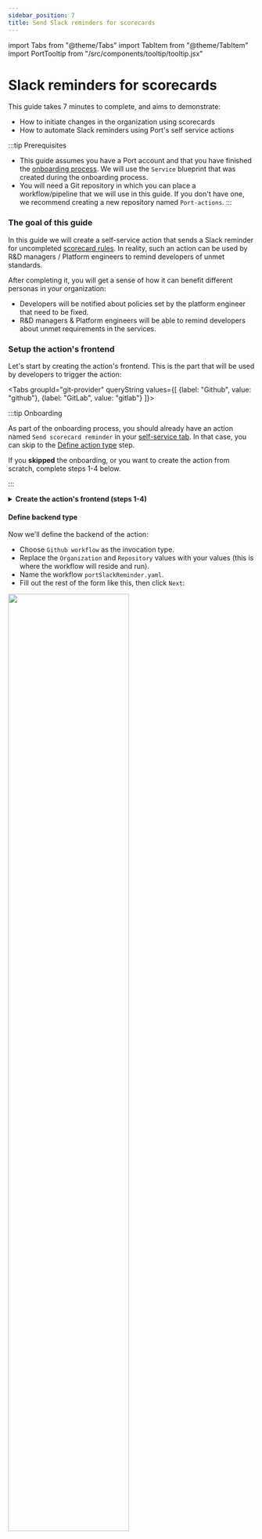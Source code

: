 ```yaml
---
sidebar_position: 7
title: Send Slack reminders for scorecards
---
```


import Tabs from "@theme/Tabs"
import TabItem from "@theme/TabItem"
import PortTooltip from "/src/components/tooltip/tooltip.jsx"

# Slack reminders for scorecards

This guide takes 7 minutes to complete, and aims to demonstrate:
* How to initiate changes in the organization using scorecards
* How to automate Slack reminders using Port's self service actions

:::tip Prerequisites

- This guide assumes you have a Port account and that you have finished the [onboarding process](/quickstart). We will use the `Service` blueprint that was created during the onboarding process.
- You will need a Git repository in which you can place a workflow/pipeline that we will use in this guide. If you don't have one, we recommend creating a new repository named `Port-actions`.
:::


### The goal of this guide

In this guide we will create a self-service action that sends a Slack reminder for uncompleted [scorecard rules](https://docs.getport.io/promote-scorecards/#what-is-a-scorecard). In reality, such an action can be used by R&D managers / Platform engineers to remind developers of unmet standards.

After completing it, you will get a sense of how it can benefit different personas in your organization:

- Developers will be notified about policies set by the platform engineer that need to be fixed.
- R&D managers & Platform engineers will be able to remind developers about unmet requirements in the services.

### Setup the action's frontend

Let's start by creating the action's frontend. This is the part that will be used by developers to trigger the action:

<Tabs groupId="git-provider" queryString values={[
{label: "Github", value: "github"},
{label: "GitLab", value: "gitlab"}
]}>

<TabItem value="github" label="Github">

:::tip Onboarding

As part of the onboarding process, you should already have an action named `Send scorecard reminder` in your [self-service tab](https://app.getport.io/self-serve). In that case, you can skip to the [Define action type](#define-backend-type) step.  

If you **skipped** the onboarding, or you want to create the action from scratch, complete steps 1-4 below.

:::

<details>
<summary><b>Create the action's frontend (steps 1-4)</b></summary>

1. To get started, head to the [Self-service tab](https://app.getport.io/self-serve) in your Port application, and click on `New action`:

<img src='/img/guides/actionsCreateNew.png' width='50%' />

2. Each action in Port is directly tied to a <PortTooltip id="blueprint">blueprint</PortTooltip>. Since we are sending a reminder for a service, we will use the `Service` blueprint we created in the [quickstart guide](/quickstart) from the dropdown.

3. Fill in the basic details of the action like this, then click `Next`:

<img src='/img/guides/actionReminderBasicDetails.png' width='60%' />

4. Click `Next` again, since we won't need inputs from the user in this action.

</details>

#### Define backend type

Now we'll define the backend of the action:
  
  - Choose `Github workflow` as the invocation type.
  - Replace the `Organization` and `Repository` values with your values (this is where the workflow will reside and run).
  - Name the workflow `portSlackReminder.yaml`.
  - Fill out the rest of the form like this, then click `Next`:

<img src='/img/guides/slackReminderBackend.png' width='70%' />

<br/><br/>

The last step is customizing the action's permissions. For simplicity's sake, we will use the default settings. For more information, see the [permissions](/create-self-service-experiences/set-self-service-actions-rbac/) page. Click `Create`.

</TabItem>

<TabItem value="gitlab" label="GitLab">

:::tip Onboarding

As part of the onboarding process, you should already have an action named `Send scorecard reminder` in your [self-service tab](https://app.getport.io/self-serve). In that case, you can skip to the [Define action type](#define-backend-type) step.  

If you **skipped** the onboarding, or you want to create the action from scratch, complete steps 1-4 below.

:::

<details>
<summary><b>Create the action's frontend (steps 1-4)</b></summary>

1. To get started, head to the [Self-service tab](https://app.getport.io/self-serve) in your Port application, and click on `New action`:

<img src='/img/guides/actionsCreateNew.png' width='50%' />

2. Each action in Port is directly tied to a <PortTooltip id="blueprint">blueprint</PortTooltip>. Since we are sending a reminder for a service, we will use the `Service` blueprint we created in the [quickstart guide](/quickstart) from the dropdown.

3. Fill in the basic details of the action like this, then click `Next`:

<img src='/img/guides/actionReminderBasicDetails.png' width='60%' />

4. Click `Next` again, since we won't need inputs from the user in this action.

</details>

Now we'll define the backend of the action:

  - Choose `Trigger Webhook URL` as the `Invocation type`.
  - Leave `Endpoint URL` blank for now, we will create it in the next section and come back to update it.
  - Fill the rest of the form out like this, then click `Next`:

<img src='/img/guides/slackReminderBackendGitLab.png' width='70%' />

<br/><br/>

The last step is customizing the action's permissions. For simplicity's sake, we will use the default settings. For more information, see the [permissions](/create-self-service-experiences/set-self-service-actions-rbac/) page. Click `Create`.

</TabItem>

</Tabs>

The action's frontend is now ready 🥳

### Setup the action's backend

Now we want to write the logic that our action will trigger:

<Tabs groupId="git-provider" queryString values={[
{label: "Github", value: "github"},
{label: "GitLab", value: "gitlab"}
]}>

<TabItem value="github" label="Github">

1. First, let's create the necessary token and secrets:

   - Go to your desired Slack channel and [setup incoming webhooks](https://api.slack.com/messaging/webhooks). Make sure you copy the webhook URL, we will use it in the Github workflow.

   - Go to your [Port application](https://app.getport.io/), click on the `...` in the top right corner, then click `Credentials`. Copy your `Client ID` and `Client secret`.

2. In the repository where your workflow will reside, create 3 new secrets under `Settings -> Secrets and variables -> Actions`:

- `SLACK_WEBHOOK_URL` - the Slack Webhook URL of the destination channel.
- `PORT_CLIENT_ID` - the client ID you copied from your Port app.
- `PORT_CLIENT_SECRET` - the client secret you copied from your Port app.

<img src='/img/guides/repositorySecretSlack.png' width='80%' />

<br/><br/>

3. Now let's create the workflow file that contains our logic. Under `.github/workflows`, create a new file named `portSlackReminder.yaml` and use the following snippet as its content:

<details>
<summary><b>Github workflow (click to expand)</b></summary>

```yaml showLineNumbers
# portSlackReminder.yaml

name: Generate Scorecards Reminders
on:
  workflow_dispatch:
    inputs:
      port_payload:
        required: true
        type: string
jobs:
    generate-scorecards-reminders:
        runs-on: ubuntu-latest
        steps:
            - name: Generate Scorecards Reminders
              uses: port-labs/port-sender@v0.2.3
              with:
                operation_kind: scorecard_reminder
                port_client_id: ${{ secrets.PORT_CLIENT_ID }}
                port_client_secret: ${{ secrets.PORT_CLIENT_SECRET }}
                slack_webhook_url: ${{ secrets.SLACK_WEBHOOK_URL }}
                blueprint: service
                scorecard: ProductionReadiness
                target_kind: slack
            - name: Report status to Port
              uses: port-labs/port-github-action@v1
              with:
                clientId: ${{ secrets.PORT_CLIENT_ID }}
                clientSecret: ${{ secrets.PORT_CLIENT_SECRET }}
                operation: PATCH_RUN
                runId: ${{ fromJson(inputs.port_payload).context.runId }}
                logMessage: |
                    Slack reminder sent successfully 🚀
```

</details>

:::tip Port Initiatives sender Github action
This workflow uses Port's [Initiatives Sender GitHub Action](https://github.com/marketplace/actions/port-sender) to send a Slack message.
:::

</TabItem>

<TabItem value="gitlab" label="GitLab">

1. First, let's create the required webhooks and variables:

  - Go to your desired Slack channel and [setup incoming webhooks](https://api.slack.com/messaging/webhooks). Make sure you copy the webhook URL, we will use it in the Github workflow.
  
  - Go to your [Port application](https://app.getport.io/), click on the `...` in the top right corner, then click `Credentials`. Copy your `Client ID` and `Client secret`.

2. In the GitLab project where your pipeline will reside, create 3 new variables under `Settings->CI/CD->Variables`:

- `SLACK_WEBHOOK_URL` - the Slack Webhook URL of the destination channel.
- `PORT_CLIENT_ID` - the client ID you copied from your Port app.
- `PORT_CLIENT_SECRET` - the client secret you copied from your Port app.

<img src='/img/guides/repositorySecretSlackGitLab.png' width='75%' />

3. Create a webhook in GitLab for triggering your GitLab:
  - Create a [pipeline trigger token](https://docs.gitlab.com/ee/ci/triggers);
  - Construct the [pipeline trigger webhook URL](https://docs.gitlab.com/ee/ci/triggers/#use-a-webhook) with your project details.
  - Back in Port, edit your action and in its `backend` step paste the webhook URL in the `Endpoint URL` field.

4. Now let's create the pipeline file that contains our logic. In your GitLab project create a new file named `gitlab-ci.yaml` and use the following snippet as its content:

<details>
<summary><b>GitLab pipeline (click to expand)</b></summary>

```yaml showLineNumbers
image: python:3.10.0-alpine

stages:
  - fetch-port-access-token
  - send_reminders
  - post-run-logs
  - update-run-status

fetch-port-access-token: # Example - get the Port API access token and RunId
  stage: fetch-port-access-token
  except:
    - pushes
  before_script:
    - apk update
    - apk add jq curl -q
  script:
    - |
      accessToken=$(curl -X POST \
        -H 'Content-Type: application/json' \
        -d '{"clientId": "'"$PORT_CLIENT_ID"'", "clientSecret": "'"$PORT_CLIENT_SECRET"'"}' \
        -s 'https://api.getport.io/v1/auth/access_token' | jq -r '.accessToken')
      echo "ACCESS_TOKEN=$accessToken" >> data.env
      runId=$(cat $TRIGGER_PAYLOAD | jq -r '.context.runId')
      echo "RUN_ID=$runId" >> data.env
  artifacts:
    reports:
      dotenv: data.env

generate-scorecards-reminders:
  stage: send_reminders
  image: docker:24.0.7
  services:
    - docker:24.0.7-dind
  script:
    - image_name="ghcr.io/port-labs/port-sender:$VERSION"
    - echo "Generate Scorecards Reminders"
    - |
      docker run -i --rm --platform="linux/arm64/v8" \
      -e INPUT_PORT_CLIENT_ID=$PORT_CLIENT_ID \
      -e INPUT_PORT_CLIENT_SECRET=$PORT_CLIENT_SECRET \
      -e INPUT_SLACK_WEBHOOK_URL=$SLACK_WEBHOOK_URL \
      -e INPUT_OPERATION_KIND="scorecard_reminder" \
      -e INPUT_BLUEPRINT="service" \
      -e INPUT_SCORECARD="ProductionReadiness" \
      -e INPUT_TARGET_KIND="slack" \
      $image_name
    - echo "Report status to Port"

post-run-logs:
  stage: post-run-logs
  except:
    - pushes
  image: curlimages/curl:latest
  script:
    - |
      curl -X POST \
        -H 'Content-Type: application/json' \
        -H "Authorization: Bearer $ACCESS_TOKEN" \
        -d '{"message": "Slack reminder sent successfully 🚀"}' \
        "https://api.getport.io/v1/actions/runs/$RUN_ID/logs"
update-run-status:
  stage: update-run-status
  except:
    - pushes
  image: curlimages/curl:latest
  script:
    - |
      curl -X PATCH \
        -H 'Content-Type: application/json' \
        -H "Authorization: Bearer $ACCESS_TOKEN" \
        -d '{"status":"SUCCESS", "message": {"run_status": "Created Merge Request for '"$bucket_name"' successfully! Merge Request URL: '"$MR_URL"'"}}' \
        "https://api.getport.io/v1/actions/runs/$RUN_ID"
    
variables:
  PORT_CLIENT_ID: $PORT_CLIENT_ID
  PORT_CLIENT_SECRET: $PORT_CLIENT_SECRET
  SLACK_WEBHOOK_URL: $SLACK_WEBHOOK_URL
  VERSION: "0.2.3"

```

</details>

</TabItem>

</Tabs>

<br/>

All done! The action is ready to be used 🚀

### Execute the action

After creating an action, it will appear under the `Self-service` tab of your Port application:

<img src='/img/guides/selfServiceAfterReminderCreation.png' width='75%' />

1. Click on `Create` to begin executing the action.

2. Click `Execute`. A small popup will appear, click on `View details`:

<img src='/img/guides/executionDetails.png' width='45%' />

3. This page provides details about the action run. As you can see, the backend returned `Success` and the repo was successfully created:

<img src='/img/guides/runStatusReminder.png' width='90%' />

:::tip Logging action progress
💡 Note the `Log stream` at the bottom, this can be used to report progress, results and errors. Click [here](https://docs.getport.io/create-self-service-experiences/reflect-action-progress/) to learn more.
:::

4. You can now enter your Slack channel and view the scorecard reminder:
<img src='/img/guides/slackReminderExample.png' width='50%' />


Congratulations! You can now send send Slack reminders easily from Port 💪🏽

### Conclusion
Creating scorecards is the first step in setting standards in our development lifecycle. However, to ensure these standards are met, we need to turn rule violations into action items. By automating Slack reminders and the creation of Jira tasks, we can drive change across the entire organization using familiar tools to combine it natively within our delievery lifecycle.

### More Examples
- [Open/Close JIRA issues based on scorecards](/promote-scorecards/manage-using-3rd-party-apps/jira)
- [Send a scorecard report on Slack](/promote-scorecards/manage-using-3rd-party-apps/slack#slack-scorecard-report-example)
